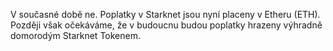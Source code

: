 V současné době ne. Poplatky v Starknet jsou nyní placeny v Etheru (ETH). Později však očekáváme, že v budoucnu budou poplatky hrazeny výhradně domorodým Starknet Tokenem.